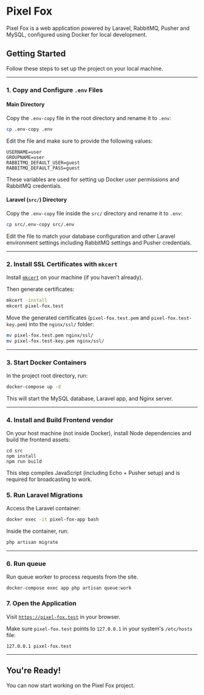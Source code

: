 # Pixel Fox

Pixel Fox is a web application powered by Laravel, RabbitMQ, Pusher and MySQL, configured using Docker for local development.

## Getting Started

Follow these steps to set up the project on your local machine.

---

### 1. Copy and Configure `.env` Files

#### Main Directory

Copy the `.env-copy` file in the root directory and rename it to `.env`:

```bash
cp .env-copy .env
```

Edit the file and make sure to provide the following values:

```shell
USERNAME=user
GROUPNAME=user
RABBITMQ_DEFAULT_USER=guest
RABBITMQ_DEFAULT_PASS=guest
```
These variables are used for setting up Docker user permissions and RabbitMQ credentials.


#### Laravel (`src/`) Directory

Copy the `.env-copy` file inside the `src/` directory and rename it to `.env`:

```bash
cp src/.env-copy src/.env
```

Edit the file to match your database configuration and other Laravel environment settings including RabbitMQ settings and Pusher credentials.

---

### 2. Install SSL Certificates with `mkcert`

Install [`mkcert`](https://github.com/FiloSottile/mkcert) on your machine (if you haven’t already).

Then generate certificates:

```bash
mkcert -install
mkcert pixel-fox.test
```

Move the generated certificates (`pixel-fox.test.pem` and `pixel-fox.test-key.pem`) into the `nginx/ssl/` folder:

```bash
mv pixel-fox.test.pem nginx/ssl/
mv pixel-fox.test-key.pem nginx/ssl/
```

---

### 3. Start Docker Containers

In the project root directory, run:

```bash
docker-compose up -d
```

This will start the MySQL database, Laravel app, and Nginx server.

---

### 4. Install and Build Frontend vendor

On your host machine (not inside Docker), install Node dependencies and build the frontend assets:
```shell
cd src
npm install
npm run build
```
This step compiles JavaScript (including Echo + Pusher setup) and is required for broadcasting to work.

### 5. Run Laravel Migrations

Access the Laravel container:

```bash
docker exec -it pixel-fox-app bash
```

Inside the container, run:

```bash
php artisan migrate
```

---

### 6. Run queue

Run queue worker to process requests from the site. 

```shell
docker-compose exec app php artisan queue:work
```

### 7. Open the Application

Visit [`https://pixel-fox.test`](https://pixel-fox.test) in your browser.

Make sure `pixel-fox.test` points to `127.0.0.1` in your system's `/etc/hosts` file:

```
127.0.0.1 pixel-fox.test
```

---

## You're Ready!

You can now start working on the Pixel Fox project.